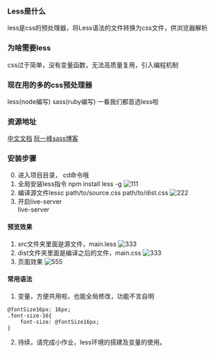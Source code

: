 ### Less是什么
less是css的预处理器，将Less语法的文件转换为css文件，供浏览器解析

### 为啥需要less
css过于简单，没有变量函数，无法高质量复用，引入编程机制

### 现在用的多的css预处理器
less(node编写) sass(ruby编写) 一看我们都首选less啦

### 资源地址
[中文文档](http://lesscss.cn/)
[阮一峰sass博客](http://www.ruanyifeng.com/blog/2012/06/sass.html)

### 安装步骤
0. 进入项目目录， cd命令哦
1. 全局安装less指令 npm install less -g
![111](https://raw.githubusercontent.com/wiki/sodyxiezhen/practice3_less/install1.png)
2. 编译源文件lessc path/to/source.css path/to/dist.css
![222](https://raw.githubusercontent.com/wiki/sodyxiezhen/practice3_less/4.png)
3. 开启live-server<br />
	live-server

#### 预览效果
1. src文件夹里面是源文件，main.less
![333](https://raw.githubusercontent.com/wiki/sodyxiezhen/practice3_less/2.png)
2. dist文件夹里面是编译之后的文件，main.css
![333](https://raw.githubusercontent.com/wiki/sodyxiezhen/practice3_less/3.png)
3. 页面效果
![555](https://raw.githubusercontent.com/wiki/sodyxiezhen/practice3_less/5.png)

#### 常用语法
1. 变量，方便共用啦，也能全局修改，功能不言自明
```
@fontSize16px: 16px;
.font-size-16{
	font-size: @fontSize16px;
}
```
2. 待续，请完成小作业，less环境的搭建及变量的使用。